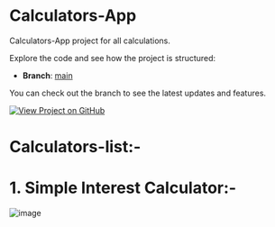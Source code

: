 # Calculators-App

Calculators-App project for all calculations.

Explore the code and see how the project is structured:

- **Branch**: [main](https://github.com/9394113857/Calculators-App/tree/main)

You can check out the branch to see the latest updates and features.

[![View Project on GitHub](https://img.shields.io/badge/Branch_main-blue?style=for-the-badge&logo=github)](https://github.com/9394113857/Calculators-App/tree/main)

# Calculators-list:-

# 1. Simple Interest Calculator:-
![image](https://github.com/user-attachments/assets/5881a980-98a8-419e-87af-3ad3a6bbe316)


